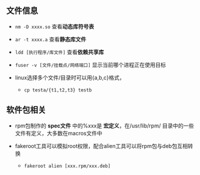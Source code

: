 ## 文件信息

- `nm -D xxxx.so` 查看**动态库符号表** 
- `ar -t xxxx.a` 查看**静态库文件** 
- `ldd [执行程序/库文件]` 查看**依赖共享库**
- `fuser -v [文件/挂载点/网络端口]` 显示当前哪个进程正在使用目标

- linux选择多个文件/目录时可以用{a,b,c}格式，
  - `cp testa/{t1,t2,t3} testb`



## 软件包相关

- rpm包制作的 **spec文件** 中的%xxx是 **宏定义**，在/usr/lib/rpm/ 目录中的一些文件有定义，大多数在macros文件中

- fakeroot工具可以模拟root权限，配合alien工具可以将rpm包与deb包互相转换
  - `fakeroot alien [xxx.rpm/xxx.deb]`
